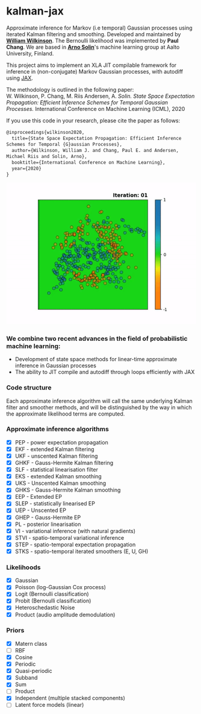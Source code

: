 # kalman-jax
Approximate inference for Markov (i.e temporal) Gaussian processes using iterated Kalman filtering and smoothing. Developed and maintained by [**William Wilkinson**](https://twitter.com/wil_j_wil).
The Bernoulli likelihood was implemented by **Paul Chang**. We are based in [**Arno Solin**](https://users.aalto.fi/~asolin/)'s machine learning group at Aalto University, Finland.

This project aims to implement an XLA JIT compilable framework for inference in (non-conjugate) Markov Gaussian processes, with autodiff using [JAX](https://github.com/google/jax).

The methodology is outlined in the following paper:  
W. Wilkinson, P. Chang, M. Riis Andersen, A. *Solin. State Space Expectation Propagation: Efficient Inference Schemes for Temporal Gaussian Processes.* International Conference on Machine Learning (ICML), 2020

If you use this code in your research, please cite the paper as follows:  
```
@inproceedings{wilkinson2020,
  title={State Space Expectation Propagation: Efficient Inference Schemes for Temporal {G}aussian Processes},
  author={Wilkinson, William J. and Chang, Paul E. and Andersen, Michael Riis and Solin, Arno},
  booktitle={International Conference on Machine Learning},
  year={2020}
}
```

![Spatio temporal GP classification](./data/spatio_temporal_classification.gif)

### We combine two recent advances in the field of probabilistic machine learning:
 - Development of state space methods for linear-time approximate inference in Gaussian processes
 - The ability to JIT compile and autodiff through loops efficiently with JAX

### Code structure
Each approximate inference algorithm will call the same underlying Kalman filter and smoother methods, and will be distinguished by the way in which the approximate likelihood terms are computed.

### Approximate inference algorithms
 - [x] PEP - power expectation propagation
 - [x] EKF - extended Kalman filtering
 - [x] UKF - unscented Kalman filtering
 - [x] GHKF - Gauss-Hermite Kalman filtering
 - [x] SLF - statistical linearisation filter
 - [x] EKS - extended Kalman smoothing
 - [x] UKS - Unscented Kalman smoothing
 - [x] GHKS - Gauss-Hermite Kalman smoothing
 - [x] EEP - Extended EP
 - [x] SLEP - statistically linearised EP
 - [x] UEP - Unscented EP
 - [x] GHEP - Gauss-Hermite EP
 - [x] PL - posterior linearisation
 - [x] VI - variational inference (with natural gradients)
 - [x] STVI - spatio-temporal variational inference
 - [x] STEP - spatio-temporal expectation propagation
 - [x] STKS - spatio-temporal iterated smoothers (E, U, GH)

### Likelihoods
- [x] Gaussian
- [x] Poisson (log-Gaussian Cox process)
- [x] Logit (Bernoulli classification)
- [x] Probit (Bernoulli classification)
- [x] Heteroschedastic Noise
- [x] Product (audio amplitude demodulation)

### Priors
- [x] Matern class
- [ ] RBF
- [x] Cosine
- [x] Periodic
- [x] Quasi-periodic
- [x] Subband
- [x] Sum
- [ ] Product
- [x] Independent (multiple stacked components) 
- [ ] Latent force models (linear)
